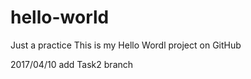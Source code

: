 # hello-world
Just a practice
This is my Hello Wordl project on GitHub


2017/04/10 add Task2 branch